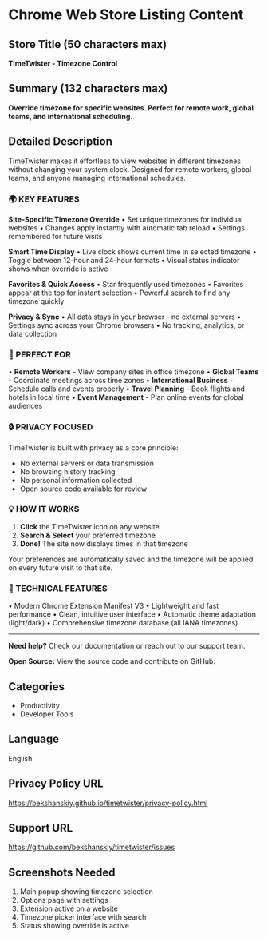 # Chrome Web Store Listing Content

## Store Title (50 characters max)
**TimeTwister - Timezone Control**

## Summary (132 characters max)
**Override timezone for specific websites. Perfect for remote work, global teams, and international scheduling.**

## Detailed Description

TimeTwister makes it effortless to view websites in different timezones without changing your system clock. Designed for remote workers, global teams, and anyone managing international schedules.

### 🌍 KEY FEATURES

**Site-Specific Timezone Override**
• Set unique timezones for individual websites
• Changes apply instantly with automatic tab reload
• Settings remembered for future visits

**Smart Time Display**
• Live clock shows current time in selected timezone
• Toggle between 12-hour and 24-hour formats
• Visual status indicator shows when override is active

**Favorites & Quick Access**
• Star frequently used timezones
• Favorites appear at the top for instant selection
• Powerful search to find any timezone quickly

**Privacy & Sync**
• All data stays in your browser - no external servers
• Settings sync across your Chrome browsers
• No tracking, analytics, or data collection

### 🎯 PERFECT FOR

• **Remote Workers** - View company sites in office timezone
• **Global Teams** - Coordinate meetings across time zones
• **International Business** - Schedule calls and events properly
• **Travel Planning** - Book flights and hotels in local time
• **Event Management** - Plan online events for global audiences

### 🔒 PRIVACY FOCUSED

TimeTwister is built with privacy as a core principle:
- No external servers or data transmission
- No browsing history tracking
- No personal information collected
- Open source code available for review

### 💡 HOW IT WORKS

1. **Click** the TimeTwister icon on any website
2. **Search & Select** your preferred timezone
3. **Done!** The site now displays times in that timezone

Your preferences are automatically saved and the timezone will be applied on every future visit to that site.

### 🚀 TECHNICAL FEATURES

• Modern Chrome Extension Manifest V3
• Lightweight and fast performance
• Clean, intuitive user interface
• Automatic theme adaptation (light/dark)
• Comprehensive timezone database (all IANA timezones)

---

**Need help?** Check our documentation or reach out to our support team.

**Open Source:** View the source code and contribute on GitHub.

## Categories
- Productivity
- Developer Tools

## Language
English

## Privacy Policy URL
https://bekshanskiy.github.io/timetwister/privacy-policy.html

## Support URL
https://github.com/bekshanskiy/timetwister/issues

## Screenshots Needed
1. Main popup showing timezone selection
2. Options page with settings
3. Extension active on a website
4. Timezone picker interface with search
5. Status showing override is active
